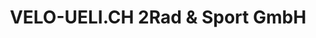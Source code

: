---
title: "VELO-UELI.CH 2Rad & Sport GmbH"
url: /adliswil/velo-ueli-ch-2rad-und-sport-gmbh/
shop: Fahrrad
---